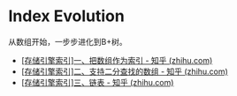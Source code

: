 # Index Evolution

从数组开始，一步步进化到B+树。

- [[存储引擎索引]一、把数组作为索引 - 知乎 (zhihu.com)](https://zhuanlan.zhihu.com/p/416595075)
- [[存储引擎索引\]二、支持二分查找的数组 - 知乎 (zhihu.com)](https://zhuanlan.zhihu.com/p/419783947)
- [[存储引擎索引\]三、链表 - 知乎 (zhihu.com)](https://zhuanlan.zhihu.com/p/419910495)